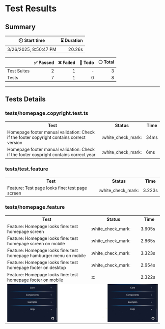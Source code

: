 # Test Results
  ## Summary
  
| :clock10: Start time | :hourglass: Duration |
| --- | ---: |
|3/26/2025, 8:50:47 PM|20.26s|

| | :white_check_mark: Passed | :x: Failed | :construction: Todo | :white_circle: Total |
| --- | ---: | ---: | ---:| ---: |
|Test Suites|2|1|-|3|
|Tests|7|1|0|8|



  ---
  ## Tests Details
  ### tests/homepage.copyright.test.ts
<table>
<tr><th>Test</th><th>Status</th><th>Time</th></tr>
<tr><td>Homepage footer manual validation: Check if the footer copyright contains correct version</td><td>:white_check_mark:</td><td>34ms</td></tr>
<tr><td>Homepage footer manual validation: Check if the footer coypright contains correct year</td><td>:white_check_mark:</td><td>6ms</td></tr>
</table>

### tests/test.feature
<table>
<tr><th>Test</th><th>Status</th><th>Time</th></tr>
<tr><td>Feature: Test page looks fine: test page screen</td><td>:white_check_mark:</td><td>3.223s</td></tr>
</table>

### tests/homepage.feature
<table>
<tr><th>Test</th><th>Status</th><th>Time</th></tr>
<tr><td>Feature: Homepage looks fine: test homepage screen</td><td>:white_check_mark:</td><td>3.605s</td></tr>
<tr><td>Feature: Homepage looks fine: test homepage screen on mobile</td><td>:white_check_mark:</td><td>2.865s</td></tr>
<tr><td>Feature: Homepage looks fine: test homepage hamburger menu on mobile</td><td>:white_check_mark:</td><td>3.323s</td></tr>
<tr><td>Feature: Homepage looks fine: test homepage footer on desktop</td><td>:white_check_mark:</td><td>2.654s</td></tr>
<tr><td>Feature: Homepage looks fine: test homepage footer on mobile</td><td>:x:</td><td>2.322s</td></tr>
<tr><td colspan="3"><img src="homepage.feature/feature-homepage-looks-fine-test-homepage-footer-on-mobile-diff.jpg" alt="Test Diff feature-homepage-looks-fine-test-homepage-footer-on-mobile-diff.jpg"/></td></tr></table>



